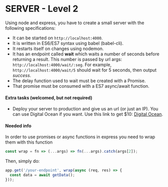 # SERVER - Level 2

Using node and express, you have to create a small server with the following specifications:

- It can be started on `http://localhost:4000`.
- It is written in ES6/ES7 syntax using babel (babel-cli).
- It restarts itself on changes using nodemon.
- It has an endpoint called **wait** which waits a number of seconds before returning a result. This number is passed by url args: `http://localhost:4000/wait/:seg`. For example, `http://localhost:4000/wait/5` should wait for 5 seconds, then output *success*.
- The delay function used to wait must be created with a Promise.
- That promise must be consumed with a ES7 async/await function.

#### Extra tasks (welcomed, but not required)

- Deploy your server to production and give us an url (or just an IP). You can use Digital Ocean if you want. Use this link to get $10: [Digital Ocean](https://m.do.co/c/f355476b48bb).

#### Needed info

In order to use promises or async functions in express you need to wrap them with this function

```javascript
const wrap = fn => (...args) => fn(...args).catch(args[2]);
```

Then, simply do:

```javascript
app.get('/your-endpoint', wrap(async (req, res) => {
  const data = await getData();
}));
```
